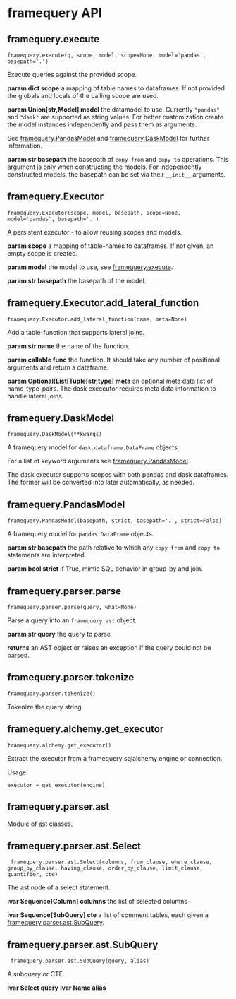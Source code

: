 # framequery API

##  framequery.execute
`framequery.execute(q, scope, model, scope=None, model='pandas', basepath='.')`

Execute queries against the provided scope.

**param dict scope** a mapping of table names to dataframes. If not provided the globals and
locals of the calling scope are used.

**param Union[str,Model] model** the datamodel to use. Currently `"pandas"` and `"dask"` are
supported as string values. For better customization create the model
instances independently and pass them as arguments.

See [framequery.PandasModel](#framequerypandasmodel) and [framequery.DaskModel](#framequerydaskmodel)
for further information.

**param str basepath** the basepath of `copy from` and `copy to` operations. This argument
is only when constructing the models. For independently constructed
models, the basepath can be set via their `__init__` arguments.



##  framequery.Executor
`framequery.Executor(scope, model, basepath, scope=None, model='pandas', basepath='.')`

A persistent executor - to allow reusing scopes and models.

**param scope** a mapping of table-names to dataframes. If not given, an empty scope
is created.

**param model** the model to use, see [framequery.execute](#framequeryexecute).

**param str basepath** the basepath of the model.



##  framequery.Executor.add_lateral_function
`framequery.Executor.add_lateral_function(name, meta=None)`

Add a table-function that supports lateral joins.

**param str name** the name of the function.

**param callable func** the function. It should take any number of positional arguments and
return a dataframe.

**param Optional[List[Tuple[str,type] meta** an optional meta data list of name-type-pairs. The dask excecutor
requires meta data information to handle lateral joins.



##  framequery.DaskModel
`framequery.DaskModel(**kwargs)`

A framequery model for `dask.dataframe.DataFrame` objects.

For a list of keyword arguments see [framequery.PandasModel](#framequerypandasmodel).

The dask executor supports scopes with both pandas and dask dataframes.
The former will be converted into later automatically, as needed.



##  framequery.PandasModel
`framequery.PandasModel(basepath, strict, basepath='.', strict=False)`

A framequery model for `pandas.DataFrame` objects.

**param str basepath** the path relative to which any `copy from` and `copy to` statements
are interpreted.

**param bool strict** if True, mimic SQL behavior in group-by and join.



##  framequery.parser.parse
`framequery.parser.parse(query, what=None)`

Parse a query into an `framequery.ast` object.

**param str query** the query to parse

**returns** an AST object or raises an exception if the query could not be parsed.



##  framequery.parser.tokenize
`framequery.parser.tokenize()`

Tokenize the query string.



##  framequery.alchemy.get_executor
`framequery.alchemy.get_executor()`

Extract the executor from a framequery sqlalchemy engine or connection.

Usage:

```
executor = get_executor(engine)
```



##  framequery.parser.ast

Module of ast classes.



##  framequery.parser.ast.Select
` framequery.parser.ast.Select(columns, from_clause, where_clause, group_by_clause, having_clause, order_by_clause, limit_clause, quantifier, cte)`

The ast node of a select statement.

**ivar Sequence[Column] columns** the list of selected columns

**ivar Sequence[SubQuery] cte** a list of comment tables, each given a
[framequery.parser.ast.SubQuery](#framequeryparserastsubquery).



##  framequery.parser.ast.SubQuery
` framequery.parser.ast.SubQuery(query, alias)`

A subquery or CTE.

**ivar Select query** **ivar Name alias** 